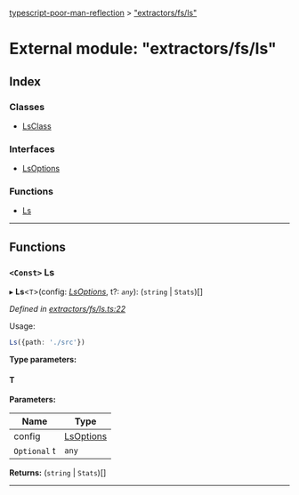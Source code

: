 [typescript-poor-man-reflection](../README.md) > ["extractors/fs/ls"](../modules/_extractors_fs_ls_.md)

# External module: "extractors/fs/ls"

## Index

### Classes

* [LsClass](../classes/_extractors_fs_ls_.lsclass.md)

### Interfaces

* [LsOptions](../interfaces/_extractors_fs_ls_.lsoptions.md)

### Functions

* [Ls](_extractors_fs_ls_.md#ls)

---

## Functions

<a id="ls"></a>

### `<Const>` Ls

▸ **Ls**<`T`>(config: *[LsOptions](../interfaces/_extractors_fs_ls_.lsoptions.md)*, t?: *`any`*): (`string` \| `Stats`)[]

*Defined in [extractors/fs/ls.ts:22](https://github.com/cancerberoSgx/typescript-poor-man-reflection/blob/f57c9f6/src/extractors/fs/ls.ts#L22)*

Usage:

```ts
Ls({path: './src'})
```

**Type parameters:**

#### T 
**Parameters:**

| Name | Type |
| ------ | ------ |
| config | [LsOptions](../interfaces/_extractors_fs_ls_.lsoptions.md) |
| `Optional` t | `any` |

**Returns:** (`string` \| `Stats`)[]

___

